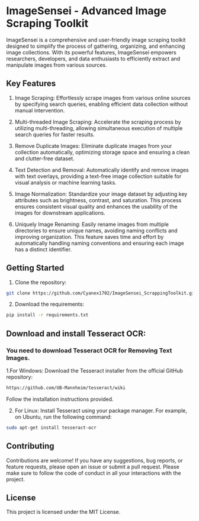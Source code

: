 # ImageSensei - Advanced Image Scraping Toolkit

ImageSensei is a comprehensive and user-friendly image scraping toolkit designed to simplify the process of gathering, organizing, and enhancing image collections. With its powerful features, ImageSensei empowers researchers, developers, and data enthusiasts to efficiently extract and manipulate images from various sources.

## Key Features
1. Image Scraping: Effortlessly scrape images from various online sources by specifying search queries, enabling efficient data collection without manual intervention.

2. Multi-threaded Image Scraping: Accelerate the scraping process by utilizing multi-threading, allowing simultaneous execution of multiple search queries for faster results.

3. Remove Duplicate Images: Eliminate duplicate images from your collection automatically, optimizing storage space and ensuring a clean and clutter-free dataset.

4. Text Detection and Removal: Automatically identify and remove images with text overlays, providing a text-free image collection suitable for visual analysis or machine learning tasks.

5. Image Normalization: Standardize your image dataset by adjusting key attributes such as brightness, contrast, and saturation. This process ensures consistent visual quality and enhances the usability of the images for downstream applications.

6. Uniquely Image Renaming: Easily rename images from multiple directories to ensure unique names, avoiding naming conflicts and improving organization. This feature saves time and effort by automatically handling naming conventions and ensuring each image has a distinct identifier.

## Getting Started
1. Clone the repository:

```bash
git clone https://github.com/Cyanex1702/ImageSensei_ScrappingToolkit.git
```

2. Download the requirements:

```bash
pip install -r requirements.txt
```
## Download and install Tesseract OCR:
### You need to download Tesseract OCR for Removing Text Images.
1.For Windows: Download the Tesseract installer from the official GitHub repository: 
```bash
https://github.com/UB-Mannheim/tesseract/wiki
```
Follow the installation instructions provided.

2. For Linux: Install Tesseract using your package manager. For example, on Ubuntu, run the following command:
```bash
sudo apt-get install tesseract-ocr
```
## Contributing
Contributions are welcome! If you have any suggestions, bug reports, or feature requests, please open an issue or submit a pull request.
Please make sure to follow the code of conduct in all your interactions with the project.

##  License
This project is licensed under the MIT License.
